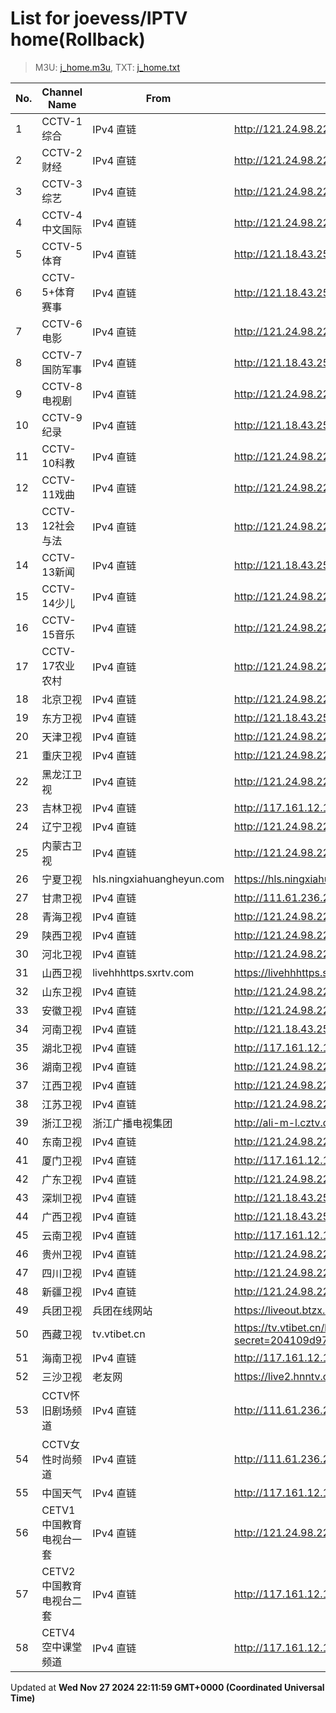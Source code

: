 # List for **joevess/IPTV home**(Rollback)

> M3U: [j_home.m3u](/j_home.m3u), TXT: [j_home.txt](/txt/j_home.txt)

| No. | Channel Name | From | Source |
| --- | ------------ | ---- | ------ |
| 1 | CCTV-1综合 | IPv4 直链 | <http://121.24.98.226:8090/hls/9/index.m3u8> |
| 2 | CCTV-2财经 | IPv4 直链 | <http://121.24.98.226:8090/hls/10/index.m3u8> |
| 3 | CCTV-3综艺 | IPv4 直链 | <http://121.24.98.226:8090/hls/11/index.m3u8> |
| 4 | CCTV-4中文国际 | IPv4 直链 | <http://121.24.98.226:8090/hls/12/index.m3u8> |
| 5 | CCTV-5体育 | IPv4 直链 | <http://121.18.43.254:10000/hls/5/index.m3u8> |
| 6 | CCTV-5+体育赛事 | IPv4 直链 | <http://121.18.43.254:10000/hls/17/index.m3u8> |
| 7 | CCTV-6电影 | IPv4 直链 | <http://121.24.98.226:8090/hls/14/index.m3u8> |
| 8 | CCTV-7国防军事 | IPv4 直链 | <http://121.18.43.254:10000/hls/7/index.m3u8> |
| 9 | CCTV-8电视剧 | IPv4 直链 | <http://121.24.98.226:8090/hls/16/index.m3u8> |
| 10 | CCTV-9纪录 | IPv4 直链 | <http://121.18.43.254:10000/hls/9/index.m3u8> |
| 11 | CCTV-10科教 | IPv4 直链 | <http://121.24.98.226:8090/hls/18/index.m3u8> |
| 12 | CCTV-11戏曲 | IPv4 直链 | <http://121.24.98.226:8090/hls/19/index.m3u8> |
| 13 | CCTV-12社会与法 | IPv4 直链 | <http://121.24.98.226:8090/hls/20/index.m3u8> |
| 14 | CCTV-13新闻 | IPv4 直链 | <http://121.18.43.254:10000/hls/13/index.m3u8> |
| 15 | CCTV-14少儿 | IPv4 直链 | <http://121.24.98.226:8090/hls/22/index.m3u8> |
| 16 | CCTV-15音乐 | IPv4 直链 | <http://121.24.98.226:8090/hls/23/index.m3u8> |
| 17 | CCTV-17农业农村 | IPv4 直链 | <http://121.24.98.226:8090/hls/15/index.m3u8> |
| 18 | 北京卫视 | IPv4 直链 | <http://121.24.98.226:8090/hls/32/index.m3u8> |
| 19 | 东方卫视 | IPv4 直链 | <http://121.18.43.254:10000/hls/24/index.m3u8> |
| 20 | 天津卫视 | IPv4 直链 | <http://121.24.98.226:8090/hls/33/index.m3u8> |
| 21 | 重庆卫视 | IPv4 直链 | <http://121.24.98.226:8090/hls/78/index.m3u8> |
| 22 | 黑龙江卫视 | IPv4 直链 | <http://121.24.98.226:8090/hls/42/index.m3u8> |
| 23 | 吉林卫视 | IPv4 直链 | <http://117.161.12.124/live/program/live/jlwshd8m/8000000/mnf.m3u8> |
| 24 | 辽宁卫视 | IPv4 直链 | <http://121.24.98.226:8090/hls/59/index.m3u8> |
| 25 | 内蒙古卫视 | IPv4 直链 | <http://121.24.98.226:8090/hls/43/index.m3u8> |
| 26 | 宁夏卫视 | hls.ningxiahuangheyun.com | <https://hls.ningxiahuangheyun.com/live/nxws1M.m3u8> |
| 27 | 甘肃卫视 | IPv4 直链 | <http://111.61.236.247:9081/hls/54/index.m3u8> |
| 28 | 青海卫视 | IPv4 直链 | <http://121.24.98.226:8090/hls/51/index.m3u8> |
| 29 | 陕西卫视 | IPv4 直链 | <http://121.24.98.226:8090/hls/86/index.m3u8> |
| 30 | 河北卫视 | IPv4 直链 | <http://121.24.98.226:8090/hls/25/index.m3u8> |
| 31 | 山西卫视 | livehhhttps.sxrtv.com | <https://livehhhttps.sxrtv.com/lsdream/q8RVWgs/1000/i1sh8sV.m3u8> |
| 32 | 山东卫视 | IPv4 直链 | <http://121.24.98.226:8090/hls/39/index.m3u8> |
| 33 | 安徽卫视 | IPv4 直链 | <http://121.24.98.226:8090/hls/81/index.m3u8> |
| 34 | 河南卫视 | IPv4 直链 | <http://121.18.43.254:10000/hls/35/index.m3u8> |
| 35 | 湖北卫视 | IPv4 直链 | <http://117.161.12.124/live/program/live/hubeiws8m/8000000/mnf.m3u8> |
| 36 | 湖南卫视 | IPv4 直链 | <http://121.24.98.226:8090/hls/56/index.m3u8> |
| 37 | 江西卫视 | IPv4 直链 | <http://121.24.98.226:8090/hls/55/index.m3u8> |
| 38 | 江苏卫视 | IPv4 直链 | <http://121.24.98.226:8090/hls/38/index.m3u8> |
| 39 | 浙江卫视 | 浙江广播电视集团 | <http://ali-m-l.cztv.com/channels/lantian/channel001/1080p.m3u8> |
| 40 | 东南卫视 | IPv4 直链 | <http://121.24.98.226:8090/hls/36/index.m3u8> |
| 41 | 厦门卫视 | IPv4 直链 | <http://117.161.12.124/live/program/live/xmws/1300000/mnf.m3u8> |
| 42 | 广东卫视 | IPv4 直链 | <http://121.24.98.226:8090/hls/82/index.m3u8> |
| 43 | 深圳卫视 | IPv4 直链 | <http://121.18.43.254:10000/hls/26/index.m3u8> |
| 44 | 广西卫视 | IPv4 直链 | <http://121.18.43.254:10000/hls/53/index.m3u8> |
| 45 | 云南卫视 | IPv4 直链 | <http://117.161.12.124/live/program/live/ynwshd8m/8000000/mnf.m3u8> |
| 46 | 贵州卫视 | IPv4 直链 | <http://121.24.98.226:8090/hls/40/index.m3u8> |
| 47 | 四川卫视 | IPv4 直链 | <http://121.24.98.226:8090/hls/58/index.m3u8> |
| 48 | 新疆卫视 | IPv4 直链 | <http://121.24.98.226:8090/hls/61/index.m3u8> |
| 49 | 兵团卫视 | 兵团在线网站 | <https://liveout.btzx.com.cn/62ds9e/yil08g.m3u8> |
| 50 | 西藏卫视 | tv.vtibet.cn | <https://tv.vtibet.cn/live/vuXz3cg3TmRUYg.m3u8?secret=204109d97768268ff538ad7694c12e26&time=66d13220> |
| 51 | 海南卫视 | IPv4 直链 | <http://117.161.12.124/live/program/live/hainanwshd8m/8000000/mnf.m3u8> |
| 52 | 三沙卫视 | 老友网 | <https://live2.hnntv.cn/srs/tv/ssws.m3u8?_upt=c96185071724988683> |
| 53 | CCTV怀旧剧场频道 | IPv4 直链 | <http://111.61.236.247:9081/hls/67/index.m3u8> |
| 54 | CCTV女性时尚频道 | IPv4 直链 | <http://111.61.236.247:9081/hls/59/index.m3u8> |
| 55 | 中国天气 | IPv4 直链 | <http://117.161.12.124/live/program/live/zgqx/1300000/mnf.m3u8> |
| 56 | CETV1中国教育电视台一套 | IPv4 直链 | <http://121.24.98.226:8090/hls/67/index.m3u8> |
| 57 | CETV2中国教育电视台二套 | IPv4 直链 | <http://117.161.12.124/live/program/live/cetv2/2500000/mnf.m3u8> |
| 58 | CETV4空中课堂频道 | IPv4 直链 | <http://117.161.12.124/live/program/live/zgjy4hd8m/8000000/mnf.m3u8> |

Updated at **Wed Nov 27 2024 22:11:59 GMT+0000 (Coordinated Universal Time)**
